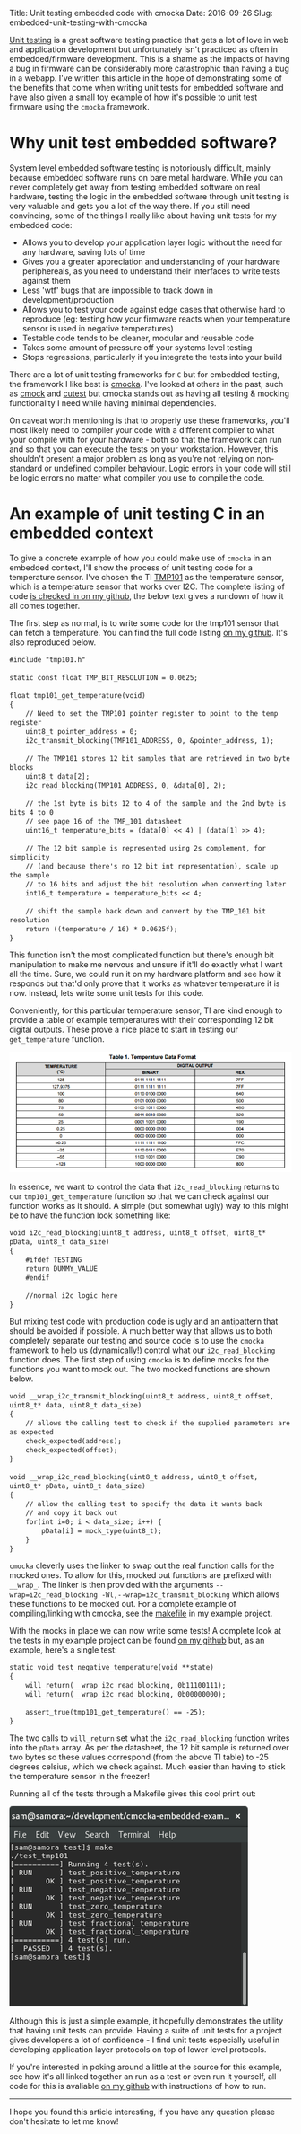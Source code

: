 Title: Unit testing embedded code with cmocka
Date: 2016-09-26
Slug: embedded-unit-testing-with-cmocka

[Unit testing](https://en.wikipedia.org/wiki/Unit_testing) is a great software testing practice that gets a lot of love in web and application development but unfortunately isn't practiced as often in embedded/firmware development. This is a shame as the impacts of having a bug in firmware can be considerably more catastrophic than having a bug in a webapp. I've written this article in the hope of demonstrating some of the benefits that come when writing unit tests for embedded software and have also given a small toy example of how it's possible to unit test firmware using the `cmocka` framework. 

# Why unit test embedded software? 
System level embedded software testing is notoriously difficult, mainly because embedded software runs on bare metal hardware. While you can never completely get away from testing embedded software on real hardware, testing the logic in the embedded software through unit testing is very valuable and gets you a lot of the way there. If you still need convincing, some of the things I really like about having unit tests for my embedded code:

- Allows you to develop your application layer logic without the need for any hardware, saving lots of time
- Gives you a greater appreciation and understanding of your hardware periphereals, as you need to understand their interfaces to write tests against them
- Less 'wtf' bugs that are impossible to track down in development/production
- Allows you to test your code against edge cases that otherwise hard to reproduce (eg: testing how your firmware reacts when your temperature sensor is used in negative temperatures)
- Testable code tends to be cleaner, modular and reusable code
- Takes some amount of pressure off your systems level testing
- Stops regressions, particularly if you integrate the tests into your build

There are a lot of unit testing frameworks for `C` but for embedded testing, the framework I like best is [cmocka](https://cmocka.org/). I've looked at others in the past, such as [cmock](http://www.throwtheswitch.org/cmock/) and [cutest](https://github.com/mity/cutest) but cmocka stands out as having all testing & mocking functionality I need while having minimal dependencies. 

On caveat worth mentioning is that to properly use these frameworks, you'll most likely need to compiler your code with a different compiler to what your compile with for your hardware - both so that the framework can run and so that you can execute the tests on your workstation. However, this shouldn't present a major problem as long as you're not relying on non-standard or undefined compiler behaviour. Logic errors in your code will still be logic errors no matter what compiler you use to compile the code. 

# An example of unit testing C in an embedded context
To give a concrete example of how you could make use of `cmocka` in an embedded context, I'll show the process of unit testing code for a temperature sensor. I've chosen the TI [TMP101](http://www.ti.com/lit/ds/symlink/tmp101.pdf) as the temperature sensor, which is a temperature sensor that works over I2C. The complete listing of code [is checked in on my github](https://github.com/samvrlewis/cmocka-embedded-example/), the below text gives a rundown of how it all comes together. 

The first step as normal, is to write some code for the tmp101 sensor that can fetch a temperature. You can find the full code listing [on my github](https://github.com/samvrlewis/cmocka-embedded-example/blob/master/src/tmp101.c). It's also reproduced below. 

	#include "tmp101.h"

	static const float TMP_BIT_RESOLUTION = 0.0625;

	float tmp101_get_temperature(void) 
	{   
	    // Need to set the TMP101 pointer register to point to the temp register
	    uint8_t pointer_address = 0;
	    i2c_transmit_blocking(TMP101_ADDRESS, 0, &pointer_address, 1);

	    // The TMP101 stores 12 bit samples that are retrieved in two byte blocks
	    uint8_t data[2];
	    i2c_read_blocking(TMP101_ADDRESS, 0, &data[0], 2);

	    // the 1st byte is bits 12 to 4 of the sample and the 2nd byte is bits 4 to 0
	    // see page 16 of the TMP_101 datasheet
	    uint16_t temperature_bits = (data[0] << 4) | (data[1] >> 4);

	    // The 12 bit sample is represented using 2s complement, for simplicity 
	    // (and because there's no 12 bit int representation), scale up the sample
	    // to 16 bits and adjust the bit resolution when converting later
	    int16_t temperature = temperature_bits << 4;

	    // shift the sample back down and convert by the TMP_101 bit resolution
	    return ((temperature / 16) * 0.0625f);
	}

This function isn't the most complicated function but there's enough bit manipulation to make me nervous and unsure if it'll do exactly what I want all the time. Sure, we could run it on my hardware platform and see how it responds but that'd only prove that it works as whatever temperature it is now. Instead, lets write some unit tests for this code. 

Conveniently, for this particular temperature sensor, TI are kind enough to provide a table of example temperatures with their corresponding 12 bit digital outputs. These prove a nice place to start in testing our `get_temperature` function. 

![table of sensor outputs](sensor_outputs.png)

In essence, we want to control the data that `i2c_read_blocking` returns to our `tmp101_get_temperature` function so that we can check against our function works as it should. A simple (but somewhat ugly) way to this might be to have the function look something like:

	void i2c_read_blocking(uint8_t address, uint8_t offset, uint8_t* pData, uint8_t data_size)
	{
		#ifdef TESTING
		return DUMMY_VALUE
		#endif

		//normal i2c logic here
	}

But mixing test code with production code is ugly and an antipattern that should be avoided if possible. A much better way that allows us to both completely separate our testing and source code is to use the `cmocka` framework to help us (dynamically!) control what our `i2c_read_blocking` function does. The first step of using `cmocka` is to define mocks for the functions you want to mock out. The two mocked functions are shown below.

	void __wrap_i2c_transmit_blocking(uint8_t address, uint8_t offset, uint8_t* data, uint8_t data_size)
	{
	    // allows the calling test to check if the supplied parameters are as expected
	    check_expected(address);
	    check_expected(offset);
	}

	void __wrap_i2c_read_blocking(uint8_t address, uint8_t offset, uint8_t* pData, uint8_t data_size) 
	{
	    // allow the calling test to specify the data it wants back
	    // and copy it back out
	    for(int i=0; i < data_size; i++) {
	        pData[i] = mock_type(uint8_t);
	    }
	}

 `cmocka` cleverly uses the linker to swap out the real function calls for the mocked ones. To allow for this, mocked out functions are prefixed with `__wrap_`. The linker is then provided with the arguments `--wrap=i2c_read_blocking -Wl,--wrap=i2c_transmit_blocking` which allows these functions to be mocked out. For a complete example of compiling/linking with cmocka, see the [makefile](https://github.com/samvrlewis/cmocka-embedded-example/blob/master/test/Makefile) in my example project.

 With the mocks in place we can now write some tests! A complete look at the tests in my example project can be found [on my github](https://github.com/samvrlewis/cmocka-embedded-example/blob/master/test/test_tmp101.c) but, as an example, here's a single test:

	static void test_negative_temperature(void **state)
	{
	    will_return(__wrap_i2c_read_blocking, 0b11100111);
	    will_return(__wrap_i2c_read_blocking, 0b00000000);

	    assert_true(tmp101_get_temperature() == -25);
	}

The two calls to `will_return` set what the `i2c_read_blocking` function writes into the `pData` array. As per the datasheet, the 12 bit sample is returned over two bytes so these values correspond (from the above TI table) to -25 degrees celsius, which we check against. Much easier than having to stick the temperature sensor in the freezer!

Running all of the tests through a Makefile gives this cool print out:

![cmocka output](cmocka_output.png)

Although this is just a simple example, it hopefully demonstrates the utility that having unit tests can provide. Having a suite of unit tests for a project gives developers a lot of confidence - I find unit tests especially useful in developing  application layer protocols on top of lower level protocols.

If you're interested in poking around a little at the source for this example, see how it's all linked together an run as a test or even run it yourself, all code for this is avaliable [on my github](https://github.com/samvrlewis/cmocka-embedded-example/) with instructions of how to run.

<hr />

I hope you found this article interesting, if you have any question please don't hesitate to let me know! 
